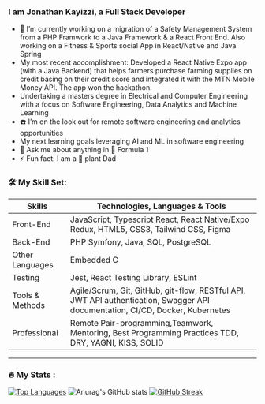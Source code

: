 ### I am Jonathan Kayizzi, a Full Stack Developer
  
- 🔭 I’m currently working on a migration of a Safety Management System from a PHP Framwork to a Java Framework & a React Front End. Also working on a Fitness & Sports social App in React/Native and Java Spring
- My most recent accomplishment: Developed a React Native Expo app (with a Java Backend) that helps farmers purchase farming supplies on credit basing on their credit score and integrated it with the MTN Mobile Money API. The app won the hackathon.  
- Undertaking a masters degree in Electrical and Computer Engineering with a focus on Software Engineering, Data Analytics and Machine Learning
- ☎️ I’m on the look out for remote software engineering and analytics opportunities
- My next learning goals leveraging AI and ML in software engineering
- 💬 Ask me about anything in 🚗 Formula 1
- ⚡ Fun fact: I am a 🌲 plant Dad

### :hammer_and_wrench: My Skill Set: 

| Skills                 | Technologies, Languages & Tools                                                                                   |
| ---------------------- | ------------------------------------------------------------------------------------------------------------------|
| Front-End              | JavaScript, Typescript React, React Native/Expo Redux, HTML5, CSS3, Tailwind CSS, Figma                           |
| Back-End               | PHP Symfony, Java, SQL, PostgreSQL                                                                                |
| Other Languages        | Embedded C                                                                                                        |
| Testing                | Jest, React Testing Library, ESLint                                                                               |
| Tools & Methods        | Agile/Scrum, Git, GitHub, git-flow, RESTful API, JWT API authentication, Swagger API documentation, CI/CD, Docker, Kubernetes |
| Professional           | Remote Pair-programming,Teamwork, Mentoring, Best Programming Practices TDD, DRY, YAGNI, KISS, SOLID |
---

### :fire: My Stats :
[![Top Languages](https://github-readme-stats.vercel.app/api/top-langs/?username=JonahKayizzi&layout=compact&theme=vision-friendly-dark)](https://github.com/anuraghazra/github-readme-stats)
![Anurag's GitHub stats](https://github-readme-stats.vercel.app/api?username=JonahKayizzi&show_icons=true&theme=radical)
[![GitHub Streak](http://github-readme-streak-stats.herokuapp.com?user=JonahKayizzi&theme=dark&background=000000)](https://git.io/streak-stats)
<!--
- 🌱 I’m currently learning ...
- 👯 I’m looking to collaborate on ...
- 🤔 I’m looking for help with ...
- 💬 Ask me about ...
- 📫 How to reach me: ...
- 😄 Pronouns: ...
--!>
